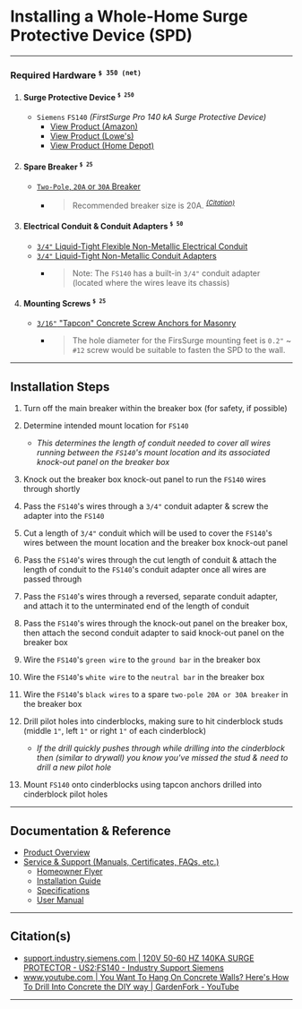 <!-- ------------------------------ -->
<!-- https://github.com/mcavallo-git/Coding/blob/main/hardware/power-whole-home-spd-surge-protective-device-install-guide-siemens-fs140.md -->
<!-- ------------------------------ -->

# Installing a Whole-Home Surge Protective Device (SPD)

<!-- ------------------------------ -->

***

### Required Hardware <sup>`$ 350 (net)`</sup>
1. #### Surge Protective Device <sup>`$ 250`</sup>
    - `Siemens` `FS140` *(FirstSurge Pro 140 kA Surge Protective Device)*
      - [View Product (Amazon)](https://amazon.com/dp/B013WINMK6)
      - [View Product (Lowe's)](https://www.lowes.com/pd/Siemens-140-KA-Outdoor-Surge-Protective-Device/5002142149)
      - [View Product (Home Depot)](https://www.homedepot.com/p/Siemens-FirstSurge-Pro-140kA-Whole-House-Surge-Protection-Device-FS140/206560230)
1. #### Spare Breaker <sup>`$ 25`</sup>
    - [`Two-Pole`, `20A` or `30A` Breaker](https://amazon.com/gp/product/B0002YSMYK)
      - > Recommended breaker size is 20A. *<sup>[(Citation)](https://cache.industry.siemens.com/dl/files/623/109793623/att_1054703/v1/SIE_CS_FS60_FS100_FS140.pdf)</sup>*
1. #### Electrical Conduit & Conduit Adapters <sup>`$ 50`</sup>
    - [`3/4"` Liquid-Tight Flexible Non-Metallic Electrical Conduit](https://amazon.com/gp/product/B0BQ3RYM3B)
    - [`3/4"` Liquid-Tight Non-Metallic Conduit Adapters](https://amazon.com/gp/product/B0BQ3RYM3B)
      - > Note: The `FS140` has a built-in `3/4"` conduit adapter (located where the wires leave its chassis)
1. #### Mounting Screws <sup>`$ 25`</sup>
   - [`3/16"` "Tapcon" Concrete Screw Anchors for Masonry](https://amazon.com/gp/product/B071LG9GYV)
      - > The hole diameter for the FirsSurge mounting feet is `0.2"` ~ `#12` screw would be suitable to fasten the SPD to the wall.

<!-- ------------------------------ -->

***

## Installation Steps

1. Turn off the main breaker within the breaker box (for safety, if possible)

1. Determine intended mount location for `FS140`
    - *This determines the length of conduit needed to cover all wires running between the `FS140`'s mount location and its associated knock-out panel on the breaker box*

1. Knock out the breaker box knock-out panel to run the `FS140` wires through shortly

1. Pass the `FS140`'s wires through a `3/4"` conduit adapter & screw the adapter into the `FS140`

1. Cut a length of `3/4"` conduit which will be used to cover the `FS140`'s wires between the mount location and the breaker box knock-out panel

1. Pass the `FS140`'s wires through the cut length of conduit & attach the length of conduit to the `FS140`'s conduit adapter once all wires are passed through

1. Pass the `FS140`'s wires through a reversed, separate conduit adapter, and attach it to the unterminated end of the length of conduit

1. Pass the `FS140`'s wires through the knock-out panel on the breaker box, then attach the second conduit adapter to said knock-out panel on the breaker box

1. Wire the `FS140`'s `green wire` to the `ground bar` in the breaker box

1. Wire the `FS140`'s `white wire` to the `neutral bar` in the breaker box

1. Wire the `FS140`'s `black wires` to a spare `two-pole 20A or 30A breaker` in the breaker box

1. Drill pilot holes into cinderblocks, making sure to hit cinderblock studs (middle `1"`, left `1"` or right `1"` of each cinderblock)
    - *If the drill quickly pushes through while drilling into the cinderblock then (similar to drywall) you know you've missed the stud & need to drill a new pilot hole*

1. Mount `FS140` onto cinderblocks using tapcon anchors drilled into cinderblock pilot holes

<!-- ------------------------------ -->

***

## Documentation & Reference
- [Product Overview](https://mall.industry.siemens.com/mall/EN/US/Catalog/Product/?mlfb=US2:FS140)
- [Service & Support (Manuals, Certificates, FAQs, etc.)	](https://support.industry.siemens.com/cs/products/us2-fs140/120v-50-60-hz-140ka-surge-protector?pid=579020&mlfb=US2:FS140&mfn=ps&lc=en-US)
  - [Homeowner Flyer](https://cache.industry.siemens.com/dl/files/793/109798793/att_1071143/v1/SIE_FL_FirstSurgeHomeownerFlyer.pdf)
  - [Installation Guide](https://assets.new.siemens.com/siemens/assets/api/uuid:c739e929-d2e7-44ff-8258-fc55e06b54dc/firstsurge-installation-guide-lp-1414.pdf)
  - [Specifications](https://m.media-amazon.com/images/I/71gjTRXqRaL.pdf)
  - [User Manual](https://cache.industry.siemens.com/dl/files/623/109793623/att_1054703/v1/SIE_CS_FS60_FS100_FS140.pdf)

<!-- ------------------------------ -->

***

## Citation(s)
- [support.industry.siemens.com | 120V 50-60 HZ 140KA SURGE PROTECTOR - US2:FS140 - Industry Support Siemens](https://support.industry.siemens.com/cs/products/us2-fs140/120v-50-60-hz-140ka-surge-protector?pid=579020&mlfb=US2:FS140&mfn=ps&lc=en-US)
- [www.youtube.com | You Want To Hang On Concrete Walls? Here's How To Drill Into Concrete the DIY way | GardenFork - YouTube](https://www.youtube.com/watch?v=VPz80DaOjcY)

<!-- ------------------------------ -->

***
